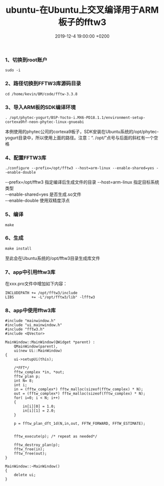 ﻿---
layout: post
title:  "ubuntu-在Ubuntu上交叉编译用于ARM板子的fftw3"
date:   2019-12-4 19:00:00 +0200
categories: ubuntu
---
### 1、切换到root账户
```
sudo -i
```
### 2、路径切换到FFTW3库源码目录
```
cd /home/kevin/BM/code/fftw-3.3.8
```
### 3、导入ARM板的SDK编译环境
```
. /opt/phytec-yogurt/BSP-Yocto-i.MX6-PD18.1.1/environment-setup-cortexa9hf-neon-phytec-linux-gnueabi
```  
本例使用的phytec公司的cortexa9板子，SDK安装在Ubuntu系统的/opt/phytec-yogurt目录中，所以使用上面的路径。注意：“. /opt/”点号与后面的斜杠有一个空格   
### 4、配置FFTW3库
```
./configure --prefix=/opt/fftw3 --host=arm-linux --enable-shared=yes --enable-double
```
--prefix=/opt/fftw3        指定编译后生成文件的目录
--host=arm-linux           指定目标系统类型   
--enable-shared=yes        是否生成.so文件   
--enable-double            使用双精度浮点   
### 5、编译
```
make
```
### 6、生成
```
make install
```
至此会在Ubuntu系统的/opt/fftw3目录生成库文件   
### 7、app中引用fftw3库
在xxx.pro文件中增加如下内容：   
```
INCLUDEPATH += /opt/fftw3/include
LIBS        += -L"/opt/fftw3/lib" -lfftw3
```
### 8、app中使用fftw3库
```
#include "mainwindow.h"
#include "ui_mainwindow.h"
#include "fftw3.h"
#include <QVector>

MainWindow::MainWindow(QWidget *parent) :
    QMainWindow(parent),
    ui(new Ui::MainWindow)
{
    ui->setupUi(this);

    /*FFT*/
    fftw_complex *in, *out;
    fftw_plan p;
    int N= 8;
    int i;
    in = (fftw_complex*) fftw_malloc(sizeof(fftw_complex) * N);
    out = (fftw_complex*) fftw_malloc(sizeof(fftw_complex) * N);
    for( i=0; i < N; i++)
    {
        in[i][0] = 1.0;
        in[i][1] = 2.0;
    }

    p = fftw_plan_dft_1d(N,in,out, FFTW_FORWARD, FFTW_ESTIMATE);


    fftw_execute(p); /* repeat as needed*/

    fftw_destroy_plan(p);
    fftw_free(in);
    fftw_free(out);
}

MainWindow::~MainWindow()
{
    delete ui;
}
```
